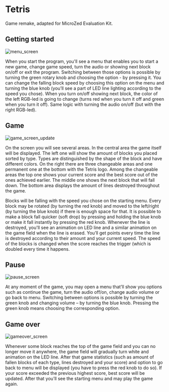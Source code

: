 # Tetris

Game remake, adapted for MicroZed Evaluation Kit.

## Getting started

![menu_screen](https://github.com/BalduwinIV/MicroZed-Tetris/assets/42943996/549d1101-773a-40df-96b6-73987d90b9b0)

When you start the program, you'll see a menu that enables you to start a new game,
change game speed, turn the audio or showing next block on/off or exit the program.
Switching between those options is possible by turning the green rotary knob and
choosing the option - by pressing
it. You can change the falling block
speed by choosing this option on
the menu and turning the blue
knob (you’ll see a part of LED line
lighting according to the speed you
chose). When you turn on/off
showing next block, the color of the
left RGB-led is going to change
(turns red when you turn it off and
green when you turn it off). Same
logic with turning the audio on/off
(but with the right RGB-led).

## Game

![game_screen_update](https://github.com/BalduwinIV/MicroZed-Tetris/assets/42943996/4bf70162-bdad-4cf1-8cbe-48ee594a6f2e)

On the screen you will see several areas. In the central area the game itself will be
displayed. The left one will show the amount of blocks you placed sorted by type.
Types are distinguished by the
shape of the block and have
different colors. On the right there
are three changeable areas and
one permanent one at the bottom
with the Tetris logo. Among the
changeable areas the top one
shows your current score and the
best score out of the ones
achieved earlier. The middle one
shows the next block that will fall
down. The bottom area displays
the amount of lines destroyed
throughout the game.

Blocks will be falling with the speed you chose on the starting menu. Every block may
be rotated (by turning the red knob) and moved to the left/right (by turning the blue
knob) if there is enough space for that. It is possible to make a block fall quicker (soft
drop) by pressing and holding the blue knob or make it fall instantly by pressing the
red knob.
Whenever the line is destroyed, you'll see an animation on LED line and a similar
animation on the game field when the line is erased.
You’ll get points every time the line is destroyed according to their amount and your
current speed. The speed of the blocks is changed when the score reaches the trigger
(which is doubled every time it happens.

## Pause

![pause_screen](https://github.com/BalduwinIV/MicroZed-Tetris/assets/42943996/e66b2565-27d6-4e5c-8604-ba047018d2cd)

At any moment of the game, you may
open a menu that’ll show you options
such as continue the game, turn the
audio off/on, change audio volume or go
back to menu. Switching between
options is possible by turning the green
knob and changing volume – by turning
the blue knob. Pressing the green knob
means choosing the corresponding
option.

## Game over

![gameover_screen](https://github.com/BalduwinIV/MicroZed-Tetris/assets/42943996/09a9dc86-105d-40a7-b37a-411e95277f19)

Whenever some block reaches the top of the game field and you can no longer move
it anywhere, the game field will
gradually turn white and animation on
the LED line. After that game statistics
(such as amount of fallen blocks of each
type, lines destroyed and your score)
and option to go back to menu will be
displayed (you have to press the red
knob to do so). If your score exceeded
the previous highest score, best score
will be updated. After that you’ll see the
starting menu and may play the game
again.
